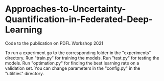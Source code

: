 # Approaches-to-Uncertainty-Quantification-in-Federated-Deep-Learning
Code to the publication on PDFL Workshop 2021

To run a experiment go to the corresponding folder in the "experiments" directory.
Run "train.py" for training the models.
Run "test.py" for testing the models.
Run "optimation.py" for finding the best learning rate on a validation set.
You can change parameters in the "config.py" in the "utilities" directory.
